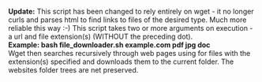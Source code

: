 **Update:** This script has been changed to rely entirely on wget - it no longer curls and parses html to find links to files of the desired type. Much more reliable this way :-)
This script takes two or more arguments on execution - a url and file extension(s) (WITHOUT the preceding dot).  
**Example: bash file_downloader.sh example.com pdf jpg doc**  
Wget then searches recursively through web pages using for files with the extension(s) specified and downloads them to the current folder. The websites folder trees are net preserved. 
